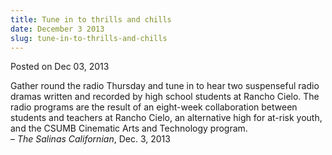 ```yaml
---
title: Tune in to thrills and chills
date: December 3 2013
slug: tune-in-to-thrills-and-chills
---
```


 



<span class="date">Posted on Dec 03, 2013    </span>
<p>Gather round the radio Thursday and tune in to hear two
suspenseful radio dramas written and recorded by high school
students at Rancho Cielo. The radio programs are the result of an
eight-week collaboration between students and teachers at Rancho
Cielo, an alternative high for at-risk youth, and the CSUMB
Cinematic Arts and Technology program.<br>
&#x2013; <em>The Salinas Californian</em>, Dec. 3, 2013</br></p>





```
